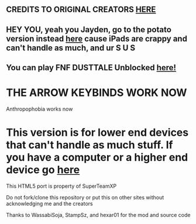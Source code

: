 ## CREDITS TO ORIGINAL CREATORS [HERE](https://github.com/SuperTeamXP/)

## HEY YOU, yeah you Jayden, go to the potato version instead [here](https://github.com/SuperTeamXP/FNF-DUSTTALE-Web-Potato-Device) cause iPads are crappy and can't handle as much, and ur S U S

## You can play FNF DUSTTALE Unblocked [here!](https://cyclokid.github.io/DustTale-FNF-Low-End/)
# THE ARROW KEYBINDS WORK NOW
Anthropophobia works now
# This version is for lower end devices that can't handle as much stuff. If you have a computer or a higher end device go [here](https://github.com/SuperTeamXP/FNF-DUSTTALE-Web-High-End-Device)

This HTML5 port is property of SuperTeamXP 

Do not fork/clone this repository or put this on other sites without acknowledging me and the creators

Thanks to WassabiSoja, StampSz, and hexar01 for the mod and source code
